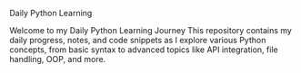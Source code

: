 Daily Python Learning

Welcome to my Daily Python Learning Journey
This repository contains my daily progress, notes, and code snippets as I explore various Python concepts,
from basic syntax to advanced topics like API integration, file handling, OOP, and more.
